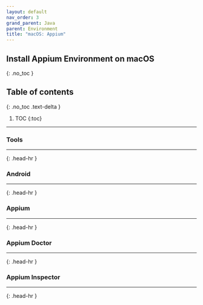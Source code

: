 ```yaml
---
layout: default
nav_order: 3
grand_parent: Java
parent: Environment
title: "macOS: Appium"
---
```


## Install Appium Environment on macOS
{: .no_toc }

## Table of contents
{: .no_toc .text-delta }

1. TOC
{:toc}
---

### Tools
<hr>{: .head-hr }

### Android
<hr>{: .head-hr }

### Appium
<hr>{: .head-hr }

### Appium Doctor
<hr>{: .head-hr }

### Appium Inspector
<hr>{: .head-hr }